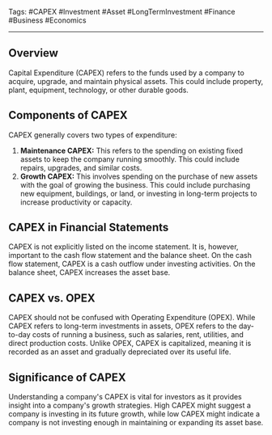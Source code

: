 Tags: #CAPEX #Investment #Asset #LongTermInvestment #Finance #Business #Economics

---

## Overview

Capital Expenditure (CAPEX) refers to the funds used by a company to acquire, upgrade, and maintain physical assets. This could include property, plant, equipment, technology, or other durable goods.

## Components of CAPEX

CAPEX generally covers two types of expenditure:

1. **Maintenance CAPEX:** This refers to the spending on existing fixed assets to keep the company running smoothly. This could include repairs, upgrades, and similar costs.
2. **Growth CAPEX:** This involves spending on the purchase of new assets with the goal of growing the business. This could include purchasing new equipment, buildings, or land, or investing in long-term projects to increase productivity or capacity.

## CAPEX in Financial Statements

CAPEX is not explicitly listed on the income statement. It is, however, important to the cash flow statement and the balance sheet. On the cash flow statement, CAPEX is a cash outflow under investing activities. On the balance sheet, CAPEX increases the asset base.

## CAPEX vs. OPEX

CAPEX should not be confused with Operating Expenditure (OPEX). While CAPEX refers to long-term investments in assets, OPEX refers to the day-to-day costs of running a business, such as salaries, rent, utilities, and direct production costs. Unlike OPEX, CAPEX is capitalized, meaning it is recorded as an asset and gradually depreciated over its useful life.

## Significance of CAPEX

Understanding a company's CAPEX is vital for investors as it provides insight into a company's growth strategies. High CAPEX might suggest a company is investing in its future growth, while low CAPEX might indicate a company is not investing enough in maintaining or expanding its asset base.
